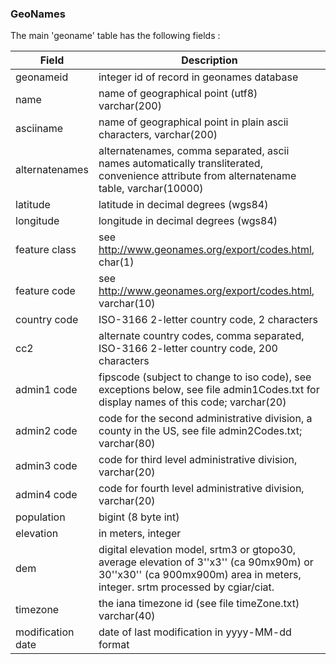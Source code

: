 ### GeoNames

The main 'geoname' table has the following fields :

| Field             | Description                                                                                                                                                             |
| ----------------- | ----------------------------------------------------------------------------------------------------------------------------------------------------------------------- |
| geonameid         | integer id of record in geonames database                                                                                                                               |
| name              | name of geographical point (utf8) varchar(200)                                                                                                                          |
| asciiname         | name of geographical point in plain ascii characters, varchar(200)                                                                                                      |
| alternatenames    | alternatenames, comma separated, ascii names automatically transliterated, convenience attribute from alternatename table, varchar(10000)                               |
| latitude          | latitude in decimal degrees (wgs84)                                                                                                                                     |
| longitude         | longitude in decimal degrees (wgs84)                                                                                                                                    |
| feature class     | see http://www.geonames.org/export/codes.html, char(1)                                                                                                                  |
| feature code      | see http://www.geonames.org/export/codes.html, varchar(10)                                                                                                              |
| country code      | ISO-3166 2-letter country code, 2 characters                                                                                                                            |
| cc2               | alternate country codes, comma separated, ISO-3166 2-letter country code, 200 characters                                                                                |
| admin1 code       | fipscode (subject to change to iso code), see exceptions below, see file admin1Codes.txt for display names of this code; varchar(20)                                    |
| admin2 code       | code for the second administrative division, a county in the US, see file admin2Codes.txt; varchar(80)                                                                  |
| admin3 code       | code for third level administrative division, varchar(20)                                                                                                               |
| admin4 code       | code for fourth level administrative division, varchar(20)                                                                                                              |
| population        | bigint (8 byte int)                                                                                                                                                     |
| elevation         | in meters, integer                                                                                                                                                      |
| dem               | digital elevation model, srtm3 or gtopo30, average elevation of 3''x3'' (ca 90mx90m) or 30''x30'' (ca 900mx900m) area in meters, integer. srtm processed by cgiar/ciat. |
| timezone          | the iana timezone id (see file timeZone.txt) varchar(40)                                                                                                                |
| modification date | date of last modification in yyyy-MM-dd format                                                                                                                          |
